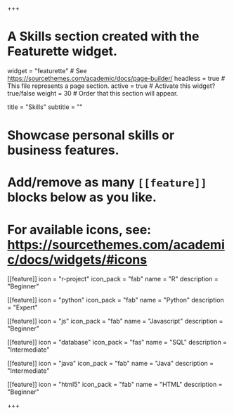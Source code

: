 +++
# A Skills section created with the Featurette widget.
widget = "featurette"  # See https://sourcethemes.com/academic/docs/page-builder/
headless = true  # This file represents a page section.
active = true  # Activate this widget? true/false
weight = 30  # Order that this section will appear.

title = "Skills"
subtitle = ""

# Showcase personal skills or business features.
# 
# Add/remove as many `[[feature]]` blocks below as you like.
# 
# For available icons, see: https://sourcethemes.com/academic/docs/widgets/#icons

[[feature]]
  icon = "r-project"
  icon_pack = "fab"
  name = "R"
  description = "Beginner"
  
[[feature]]
  icon = "python"
  icon_pack = "fab"
  name = "Python"
  description = "Expert"  
  
[[feature]]
  icon = "js"
  icon_pack = "fab"
  name = "Javascript"
  description = "Beginner"
  
[[feature]]
  icon = "database"
  icon_pack = "fas"
  name = "SQL"
  description = "Intermediate"
  
[[feature]]
  icon = "java"
  icon_pack = "fab"
  name = "Java"
  description = "Intermediate"
  
[[feature]]
  icon = "html5"
  icon_pack = "fab"
  name = "HTML"
  description = "Beginner"

+++

